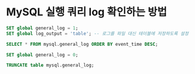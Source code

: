 # MySQL 실행 쿼리 log 확인하는 방법

```sql
SET global general_log = 1;
SET global log_output = 'table'; -- 로그를 파일 대신 테이블에 저장하도록 설정

SELECT * FROM mysql.general_log ORDER BY event_time DESC;

SET global general_log = 0;

TRUNCATE table mysql.general_log;
```

